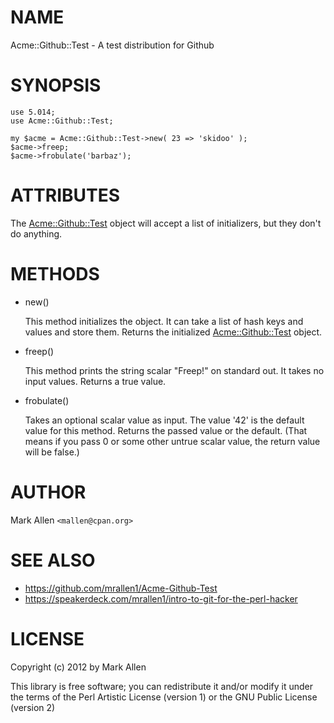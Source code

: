 # NAME

Acme::Github::Test - A test distribution for Github

# SYNOPSIS

    use 5.014;
    use Acme::Github::Test;

    my $acme = Acme::Github::Test->new( 23 => 'skidoo' );
    $acme->freep;
    $acme->frobulate('barbaz');

# ATTRIBUTES

The [Acme::Github::Test](http://search.cpan.org/perldoc?Acme::Github::Test) object will accept a list of initializers, but they don't do anything.

# METHODS

- new()

    This method initializes the object.  It can take a list of hash keys and values and store them. Returns
    the initialized [Acme::Github::Test](http://search.cpan.org/perldoc?Acme::Github::Test) object.

- freep()

    This method prints the string scalar "Freep!" on standard out.  It takes no input values. Returns a true
    value.

- frobulate()

    Takes an optional scalar value as input. The value '42' is the default value for this method. Returns the
    passed value or the default. (That means if you pass 0 or some other untrue scalar value, the return value 
    will be false.)

# AUTHOR

Mark Allen `<mallen@cpan.org>`

# SEE ALSO

- https://github.com/mrallen1/Acme-Github-Test
- https://speakerdeck.com/mrallen1/intro-to-git-for-the-perl-hacker

# LICENSE

Copyright (c) 2012 by Mark Allen

This library is free software; you can redistribute it and/or modify it
under the terms of the Perl Artistic License (version 1) or the GNU 
Public License (version 2)
